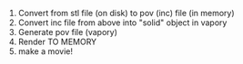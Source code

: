 
1. Convert from stl file (on disk) to pov (inc) file (in memory)
2. Convert inc file from above into "solid" object in vapory
2. Generate pov file (vapory)
3. Render TO MEMORY
4. make a movie!